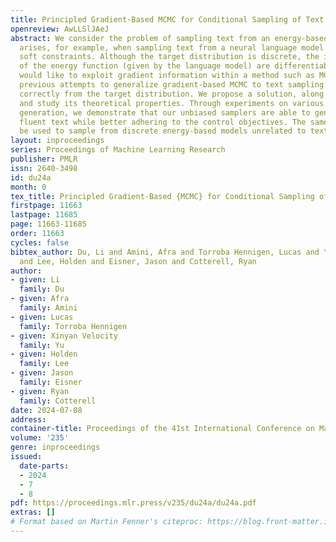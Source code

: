```yaml
---
title: Principled Gradient-Based MCMC for Conditional Sampling of Text
openreview: AwLLSlJAeJ
abstract: We consider the problem of sampling text from an energy-based model. This
  arises, for example, when sampling text from a neural language model subject to
  soft constraints. Although the target distribution is discrete, the internal computations
  of the energy function (given by the language model) are differentiable, so one
  would like to exploit gradient information within a method such as MCMC. Alas, all
  previous attempts to generalize gradient-based MCMC to text sampling fail to sample
  correctly from the target distribution. We propose a solution, along with variants,
  and study its theoretical properties. Through experiments on various forms of text
  generation, we demonstrate that our unbiased samplers are able to generate more
  fluent text while better adhering to the control objectives. The same methods could
  be used to sample from discrete energy-based models unrelated to text.
layout: inproceedings
series: Proceedings of Machine Learning Research
publisher: PMLR
issn: 2640-3498
id: du24a
month: 0
tex_title: Principled Gradient-Based {MCMC} for Conditional Sampling of Text
firstpage: 11663
lastpage: 11685
page: 11663-11685
order: 11663
cycles: false
bibtex_author: Du, Li and Amini, Afra and Torroba Hennigen, Lucas and Yu, Xinyan Velocity
  and Lee, Holden and Eisner, Jason and Cotterell, Ryan
author:
- given: Li
  family: Du
- given: Afra
  family: Amini
- given: Lucas
  family: Torroba Hennigen
- given: Xinyan Velocity
  family: Yu
- given: Holden
  family: Lee
- given: Jason
  family: Eisner
- given: Ryan
  family: Cotterell
date: 2024-07-08
address:
container-title: Proceedings of the 41st International Conference on Machine Learning
volume: '235'
genre: inproceedings
issued:
  date-parts:
  - 2024
  - 7
  - 8
pdf: https://proceedings.mlr.press/v235/du24a/du24a.pdf
extras: []
# Format based on Martin Fenner's citeproc: https://blog.front-matter.io/posts/citeproc-yaml-for-bibliographies/
---
```

